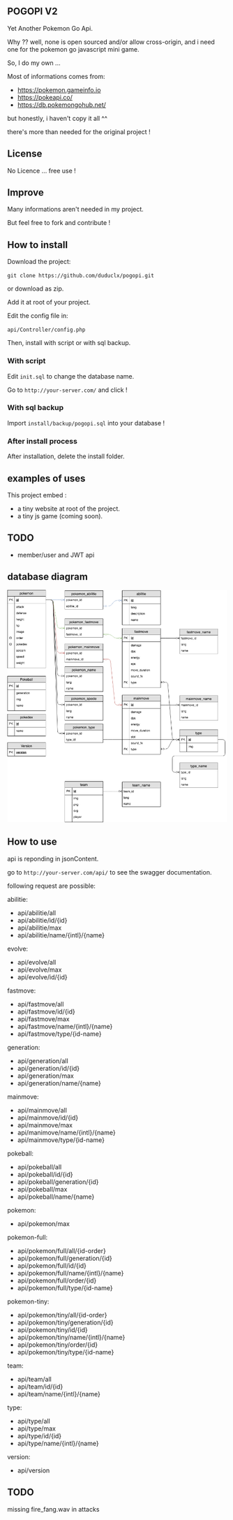 ## POGOPI V2

Yet Another Pokemon Go Api.

Why ??
well, none is open sourced and/or allow cross-origin, and i need one for
the pokemon go javascript mini game.

So, I do my own ...

Most of informations comes from:
- https://pokemon.gameinfo.io
- https://pokeapi.co/
- https://db.pokemongohub.net/

but honestly, i haven't copy it all ^^

there's more than needed for the original project !

## License

No Licence ... free use !

## Improve

Many informations aren't needed in my project.

But feel free to fork and contribute !

## How to install

Download the project:

`git clone https://github.com/duduclx/pogopi.git`

or download as zip.

Add it at root of your project.

Edit the config file in:
 
 `api/Controller/config.php`
 
Then, install with script or with sql backup.

### With script
 
Edit `init.sql` to change the database name. 
 
Go to `http://your-server.com/`
and click !

### With sql backup

Import `install/backup/pogopi.sql` into your database !

### After install process

After installation, delete the install folder.
 
## examples of uses

This project embed :
 - a tiny website at root of the project.
 - a tiny js game (coming soon).

## TODO
 
 - member/user and JWT api
 
## database diagram

![database](www/images/Database_Diagram.png)

## How to use

api is reponding in jsonContent.

go to `http://your-server.com/api/`
to see the swagger documentation.

following request are possible:

abilitie:
 - api/abilitie/all
 - api/abilitie/id/{id}
 - api/abilitie/max
 - api/abilitie/name/{intl}/{name}

evolve:
 - api/evolve/all
 - api/evolve/max
 - api/evolve/id/{id}

fastmove:
 - api/fastmove/all
 - api/fastmove/id/{id}
 - api/fastmove/max
 - api/fastmove/name/{intl}/{name}
 - api/fastmove/type/{id-name}

generation:
 - api/generation/all
 - api/generation/id/{id}
 - api/generation/max
 - api/generation/name/{name}
 
mainmove:
 - api/mainmove/all
 - api/mainmove/id/{id}
 - api/mainmove/max
 - api/manimove/name/{intl}/{name}
 - api/mainmove/type/{id-name}
 
pokeball:
 - api/pokeball/all
 - api/pokeball/id/{id}
 - api/pokeball/generation/{id}
 - api/pokeball/max
 - api/pokeball/name/{name}
 
pokemon:
 - api/pokemon/max
 
pokemon-full:
 - api/pokemon/full/all/{id-order}
 - api/pokemon/full/generation/{id}
 - api/pokemon/full/id/{id}
 - api/pokemon/full/name/{intl}/{name}
 - api/pokemon/full/order/{id}
 - api/pokemon/full/type/{id-name} 

pokemon-tiny:
 - api/pokemon/tiny/all/{id-order}
 - api/pokemon/tiny/generation/{id}
 - api/pokemon/tiny/id/{id}
 - api/pokemon/tiny/name/{intl}/{name}
 - api/pokemon/tiny/order/{id}
 - api/pokemon/tiny/type/{id-name} 

team:
 - api/team/all
 - api/team/id/{id}
 - api/team/name/{intl}/{name}
 
type:
 - api/type/all
 - api/type/max
 - api/type/id/{id}
 - api/type/name/{intl}/{name}
 
version:
 - api/version

## TODO

missing fire_fang.wav in attacks
